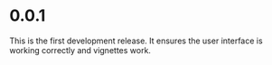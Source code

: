 # 0.0.1

This is the first development release. It ensures the user interface is working correctly and vignettes work. 